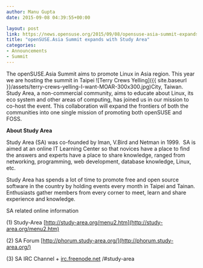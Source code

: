 ```yaml
---
author: Manu Gupta
date: 2015-09-08 04:39:55+00:00

layout: post
link: https://news.opensuse.org/2015/09/08/opensuse-asia-summit-expands-with-study-area/
title: "openSUSE.Asia Summit expands with Study Area"
categories:
- Announcements
- Summit
---
```

 

The openSUSE.Asia Summit aims to promote Linux in Asia region. This year
we are hosting the summit in Taipei ![Terry Crews Yelling]({{ site.baseurl }}/assets/terry-crews-yelling-I-want-MOAR-300x300.jpg)City, Taiwan. Study Area, a non-commercial community, aims to educate about Linux, its eco system and other areas of computing, has joined us in our mission to co-host the event. This collaboration will expand the frontiers of both the communities into one single mission of promoting both openSUSE and FOSS.

**About Study Area**

Study Area (SA) was co-founded by lman, V.Bird and Netman in 1999.  SA is aimed at an online IT Learning Center so that novices have a place to find the answers and experts have a place to share knowledge, ranged from networking, programming, web development, database knowledge, Linux, etc.

Study Area has spends a lot of time to promote free and open source software in the country by holding events every month in Taipei and Tainan. Enthusiasts gather members from every corner to meet, learn and share experience and knowledge.

SA related online information

(1) Study-Area [http://study-area.org/menu2.htm](http://study-area.org/menu2.htm)

(2) SA Forum [http://phorum.study-area.org/](http://phorum.study-area.org/)

(3) SA IRC Channel + [irc.freenode.net](http://irc.freenode.net/) /#study-area

		
